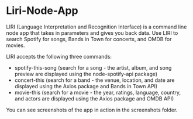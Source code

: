 # Liri-Node-App

LIRI (Language Interpretation and Recognition Interface) is a command line node app that takes in parameters and gives you back data. Use LIRI to search Spotify for songs, Bands in Town for concerts, and OMDB for movies.

LIRI accepts the following three commands:
- spotify-this-song (search for a song - the artist, album, and song preview are displayed using the node-spotify-api package)
- concert-this (search for a band - the venue, location, and date are displayed using the Axios package and Bands in Town API)
- movie-this (search for a movie - the year, ratings, language, country, and actors are displayed using the Axios package and OMDB API)

You can see screenshots of the app in action in the screenshots folder.
